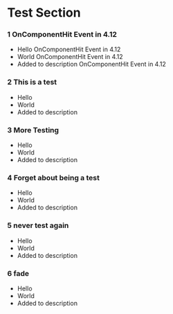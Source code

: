 # Test Section

### 1 OnComponentHit Event in 4.12 ###

+ Hello OnComponentHit Event in 4.12
+ World OnComponentHit Event in 4.12
+ Added to description OnComponentHit Event in 4.12

### 2 This is a test ###

+ Hello
+ World
+ Added to description

### 3 More Testing ###

+ Hello
+ World
+ Added to description

### 4 Forget about being a test ###

+ Hello
+ World
+ Added to description

### 5 never test again ###

+ Hello
+ World
+ Added to description

### 6 fade ###

+ Hello
+ World
+ Added to description
